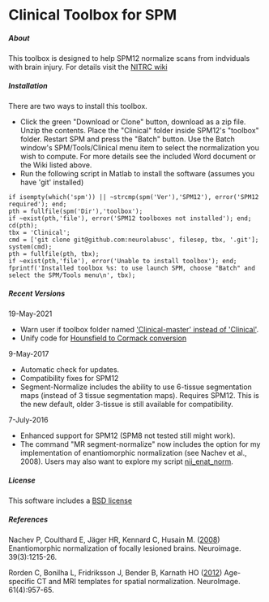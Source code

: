 # Clinical Toolbox for SPM

##### About

This toolbox is designed to help SPM12 normalize scans from indviduals with brain injury. For details visit the [NITRC wiki](https://www.nitrc.org/plugins/mwiki/index.php/clinicaltbx:MainPage)

##### Installation

There are two ways to install this toolbox.

- Click the green "Download or Clone" button, download as a zip file. Unzip the contents. Place the "Clinical" folder inside SPM12's "toolbox" folder. Restart SPM and press the "Batch" button. Use the Batch window's SPM/Tools/Clinical menu item to select the normalization you wish to compute. For more details see the included Word document or the Wiki listed above.
- Run the following script in Matlab to install the software (assumes you have 'git' installed)
```
if isempty(which('spm')) || ~strcmp(spm('Ver'),'SPM12'), error('SPM12 required'); end;
pth = fullfile(spm('Dir'),'toolbox');
if ~exist(pth,'file'), error('SPM12 toolboxes not installed'); end;
cd(pth);
tbx = 'Clinical';
cmd = ['git clone git@github.com:neurolabusc', filesep, tbx, '.git'];
system(cmd);
pth = fullfile(pth, tbx);
if ~exist(pth,'file'), error('Unable to install toolbox'); end;
fprintf('Installed toolbox %s: to use launch SPM, choose "Batch" and select the SPM/Tools menu\n', tbx);
```

##### Recent Versions

19-May-2021
 - Warn user if toolbox folder named ['Clinical-master' instead of 'Clinical'](https://github.com/neurolabusc/Clinical/issues/6).
 - Unify code for [Hounsfield to Cormack conversion](https://github.com/neurolabusc/Clinical/issues/2)

9-May-2017
 - Automatic check for updates.
 - Compatibility fixes for SPM12
 - Segment-Normalize includes the ability to use 6-tissue segmentation maps (instead of 3 tissue segmentation maps). Requires SPM12. This is the new default, older 3-tissue is still available for compatibility.

7-July-2016
 - Enhanced support for SPM12 (SPM8 not tested still might work).
 - The command "MR segment-normalize" now includes the option for my implementation of enantiomorphic normalization (see Nachev et al., 2008). Users may also want to explore my script [nii_enat_norm](https://github.com/neurolabusc/nii_preprocess/blob/master/nii_enat_norm.m).


##### License

This software includes a [BSD license](https://opensource.org/licenses/BSD-2-Clause)

##### References

Nachev P, Coulthard E, Jäger HR, Kennard C, Husain M. ([2008](https://www.ncbi.nlm.nih.gov/pubmed/18023365)) Enantiomorphic normalization of focally lesioned brains. Neuroimage. 39(3):1215-26.

Rorden C, Bonilha L, Fridriksson J, Bender B, Karnath HO ([2012](https://www.ncbi.nlm.nih.gov/pubmed/22440645)) Age-specific CT and MRI templates for spatial normalization. NeuroImage. 61(4):957-65.


